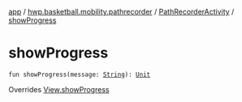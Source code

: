 [app](../../index.md) / [hwp.basketball.mobility.pathrecorder](../index.md) / [PathRecorderActivity](index.md) / [showProgress](.)

# showProgress

`fun showProgress(message: `[`String`](https://kotlinlang.org/api/latest/jvm/stdlib/kotlin/-string/index.html)`): `[`Unit`](https://kotlinlang.org/api/latest/jvm/stdlib/kotlin/-unit/index.html)

Overrides [View.showProgress](../-path-recorder-activity-contract/-view/show-progress.md)

